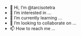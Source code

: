 - 👋 Hi, I’m @tarcisotetra
- 👀 I’m interested in ...
- 🌱 I’m currently learning ...
- 💞️ I’m looking to collaborate on ...
- 📫 How to reach me ...

<!---
tarcisotetra/tarcisotetra is a ✨ special ✨ repository because its `README.md` (this file) appears on your GitHub profile.
You can click the Preview link to take a look at your changes.
--->
